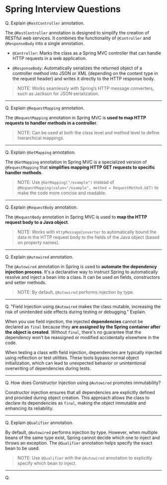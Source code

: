 # Spring Interview Questions

Q. Explain `@RestController` annotation.

The `@RestController` annotation is designed to simplify the creation of RESTful web services. It combines the functionality of `@Controller` and `@ResponseBody` into a single annotation.

- `@Controller`: Marks the class as a Spring MVC controller that can handle HTTP requests in a web application. 

- `@ResponseBody`: Automatically serializes the returned object of a controller method into JSON or XML (depending on the content type in the request header) and writes it directly to the HTTP response body.

> NOTE: Works seamlessly with Spring’s HTTP message converters, such as Jackson for JSON serialization.

---

Q. Explain `@RequestMapping` annotation.

The `@RequestMapping` annotation in Spring MVC is **used to map HTTP requests to handler methods in a controller**. 

> NOTE: Can be used at both the class level and method level to define hierarchical mappings.

---

Q. Explain `@GetMapping` annotation.

The `@GetMapping` annotation in Spring MVC is a specialized version of `@RequestMapping` that **simplifies mapping HTTP GET requests to specific handler methods**.

> NOTE: Use `@GetMapping("/example")` instead of `@RequestMapping(value="/example", method = RequestMethod.GET)` to make the code more concise and readable.

---

Q. Explain `@RequestBody` annotation.

The `@RequestBody` annotation in Spring MVC is used to **map the HTTP request body to a Java object**. 

> NOTE: Works with `HttpMessageConverter` to automatically bound the data in the HTTP request body to the fields of the Java object (based on property names).

---

Q. Explain `@Autowired` annotation.

The `@Autowired` annotation in Spring is used to **automate the dependency injection process**. It's a declarative way to instruct Spring to automatically resolve and inject a bean into a class. It can be used on fields, constructors and setter methods.

> NOTE: By default, `@Autowired` performs injection by type. 

---

Q. "Field Injection using `@Autowired` makes the class mutable, increasing the risk of unintended side effects during testing or debugging." Explain.

When you use field injection, the injected **dependencies** cannot be declared as `final` because they **are assigned by the Spring container after the object is created**. Without `final`, there's no guarantee that the dependency won't be reassigned or modified accidentally elsewhere in the code.

When testing a class with field injection, dependencies are typically injected using reflection or test utilities. These tools bypass normal object initialization, which can lead to unexpected behavior or unintentional overwriting of dependencies during tests.

---

Q. How does Constructor Injection using `@Autowired` promotes immutability?

Constructor injection ensures that all dependencies are explicitly defined and provided during object creation. This approach allows the class to declare its dependencies as `final`, making the object immutable and enhancing its reliability.

---

Q. Explain `@Qualifier` annotation.

By default, `@Autowired` performs injection by type. However, when multiple beans of the same type exist, Spring cannot decide which one to inject and throws an exception. The `@Qualifier` annotation helps specify the exact bean to be used.

> NOTE: Use `@Qualifier` with the `@Autowired` annotation to explicitly specify which bean to inject.

---

Q. 
